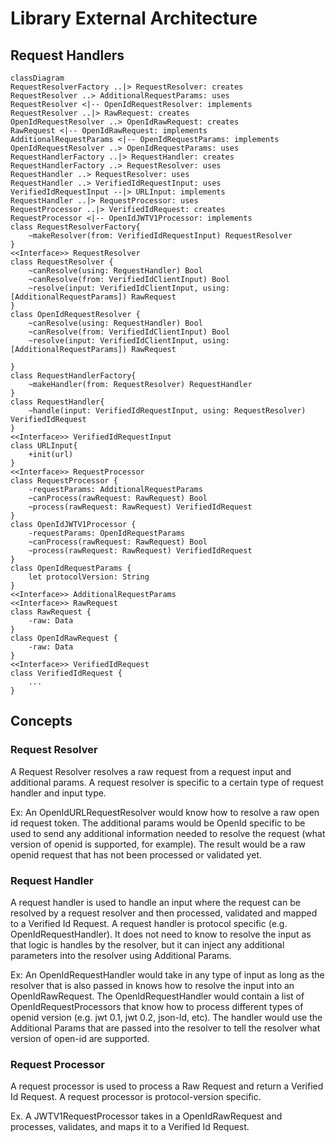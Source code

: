 
# Library External Architecture
## Request Handlers
```mermaid
classDiagram
RequestResolverFactory ..|> RequestResolver: creates
RequestResolver ..> AdditionalRequestParams: uses
RequestResolver <|-- OpenIdRequestResolver: implements
RequestResolver ..|> RawRequest: creates
OpenIdRequestResolver ..> OpenIdRawRequest: creates
RawRequest <|-- OpenIdRawRequest: implements
AdditionalRequestParams <|-- OpenIdRequestParams: implements
OpenIdRequestResolver ..> OpenIdRequestParams: uses
RequestHandlerFactory ..|> RequestHandler: creates
RequestHandlerFactory ..> RequestResolver: uses
RequestHandler ..> RequestResolver: uses
RequestHandler ..> VerifiedIdRequestInput: uses
VerifiedIdRequestInput --|> URLInput: implements
RequestHandler ..|> RequestProcessor: uses
RequestProcessor ..|> VerifiedIdRequest: creates
RequestProcessor <|-- OpenIdJWTV1Processor: implements
class RequestResolverFactory{
    ~makeResolver(from: VerifiedIdRequestInput) RequestResolver
}
<<Interface>> RequestResolver
class RequestResolver {
    ~canResolve(using: RequestHandler) Bool
    ~canResolve(from: VerifiedIdClientInput) Bool
    ~resolve(input: VerifiedIdClientInput, using: [AdditionalRequestParams]) RawRequest
}
class OpenIdRequestResolver {
    ~canResolve(using: RequestHandler) Bool
    ~canResolve(from: VerifiedIdClientInput) Bool
    ~resolve(input: VerifiedIdClientInput, using: [AdditionalRequestParams]) RawRequest

}
class RequestHandlerFactory{
    ~makeHandler(from: RequestResolver) RequestHandler
}
class RequestHandler{
    ~handle(input: VerifiedIdRequestInput, using: RequestResolver) VerifiedIdRequest
}
<<Interface>> VerifiedIdRequestInput
class URLInput{
    +init(url)
}
<<Interface>> RequestProcessor
class RequestProcessor {
    -requestParams: AdditionalRequestParams
    ~canProcess(rawRequest: RawRequest) Bool
    ~process(rawRequest: RawRequest) VerifiedIdRequest
}
class OpenIdJWTV1Processor {
    -requestParams: OpenIdRequestParams
    ~canProcess(rawRequest: RawRequest) Bool
    ~process(rawRequest: RawRequest) VerifiedIdRequest
}
class OpenIdRequestParams {
    let protocolVersion: String
}
<<Interface>> AdditionalRequestParams
<<Interface>> RawRequest
class RawRequest {
    -raw: Data
}
class OpenIdRawRequest {
    -raw: Data
}
<<Interface>> VerifiedIdRequest
class VerifiedIdRequest {
    ...
}
```

## Concepts

### Request Resolver
A Request Resolver resolves a raw request from a request input and additional params. A request resolver is specific to a certain type of request handler and input type. 

Ex: An OpenIdURLRequestResolver would know how to resolve a raw open id request token. The additional params would be OpenId specific to be used to send any additional information needed to resolve the request (what version of openid is supported, for example). The result would be a raw openid request that has not been processed or validated yet.

### Request Handler
A request handler is used to handle an input where the request can be resolved by a request resolver and then processed, validated and mapped to a Verified Id Request. A request handler is protocol specific (e.g. OpenIdRequestHandler). It does not need to know to resolve the input as that logic is handles by the resolver, but it can inject any additional parameters into the resolver using Additional Params. 

Ex: An OpenIdRequestHandler would take in any type of input as long as the resolver that is also passed in knows how to resolve the input into an OpenIdRawRequest. The OpenIdRequestHandler would contain a list of OpenIdRequestProcessors that know how to process different types of openid version (e.g. jwt 0.1, jwt 0.2, json-ld, etc). The handler would use the Additional Params that are passed into the resolver to tell the resolver what version of open-id are supported. 

### Request Processor
A request processor is used to process a Raw Request and return a Verified Id Request. A request processor is protocol-version specific. 

Ex. A JWTV1RequestProcessor takes in a OpenIdRawRequest and processes, validates, and maps it to a Verified Id Request. 
